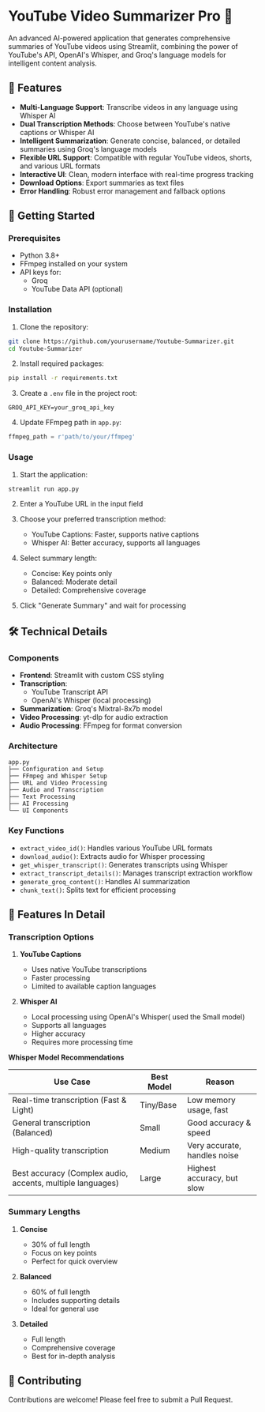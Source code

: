 # YouTube Video Summarizer Pro 🎥

An advanced AI-powered application that generates comprehensive summaries of YouTube videos using Streamlit, combining the power of YouTube's API, OpenAI's Whisper, and Groq's language models for intelligent content analysis.

## 🌟 Features

- **Multi-Language Support**: Transcribe videos in any language using Whisper AI
- **Dual Transcription Methods**: Choose between YouTube's native captions or Whisper AI
- **Intelligent Summarization**: Generate concise, balanced, or detailed summaries using Groq's language models
- **Flexible URL Support**: Compatible with regular YouTube videos, shorts, and various URL formats
- **Interactive UI**: Clean, modern interface with real-time progress tracking
- **Download Options**: Export summaries as text files
- **Error Handling**: Robust error management and fallback options

## 🚀 Getting Started

### Prerequisites

- Python 3.8+
- FFmpeg installed on your system
- API keys for:
  - Groq
  - YouTube Data API (optional)

### Installation

1. Clone the repository:
```bash
git clone https://github.com/yourusername/Youtube-Summarizer.git
cd Youtube-Summarizer
```

2. Install required packages:
```bash
pip install -r requirements.txt
```

3. Create a `.env` file in the project root:
```env
GROQ_API_KEY=your_groq_api_key
```

4. Update FFmpeg path in `app.py`:
```python
ffmpeg_path = r'path/to/your/ffmpeg'
```

### Usage

1. Start the application:
```bash
streamlit run app.py
```

2. Enter a YouTube URL in the input field

3. Choose your preferred transcription method:
   - YouTube Captions: Faster, supports native captions
   - Whisper AI: Better accuracy, supports all languages

4. Select summary length:
   - Concise: Key points only
   - Balanced: Moderate detail
   - Detailed: Comprehensive coverage

5. Click "Generate Summary" and wait for processing

## 🛠 Technical Details

### Components

- **Frontend**: Streamlit with custom CSS styling
- **Transcription**: 
  - YouTube Transcript API
  - OpenAI's Whisper (local processing)
- **Summarization**: Groq's Mixtral-8x7b model
- **Video Processing**: yt-dlp for audio extraction
- **Audio Processing**: FFmpeg for format conversion

### Architecture

```
app.py
├── Configuration and Setup
├── FFmpeg and Whisper Setup
├── URL and Video Processing
├── Audio and Transcription
├── Text Processing
├── AI Processing
└── UI Components
```

### Key Functions

- `extract_video_id()`: Handles various YouTube URL formats
- `download_audio()`: Extracts audio for Whisper processing
- `get_whisper_transcript()`: Generates transcripts using Whisper
- `extract_transcript_details()`: Manages transcript extraction workflow
- `generate_groq_content()`: Handles AI summarization
- `chunk_text()`: Splits text for efficient processing

## 🎯 Features In Detail

### Transcription Options

1. **YouTube Captions**
   - Uses native YouTube transcriptions
   - Faster processing
   - Limited to available caption languages

2. **Whisper AI**
   - Local processing using OpenAI's Whisper( used the Small model)
   - Supports all languages
   - Higher accuracy
   - Requires more processing time

**Whisper Model Recommendations**

| Use Case                                       | Best Model | Reason                                      |
|-----------------------------------------------|-----------|---------------------------------------------|
| Real-time transcription (Fast & Light)       | Tiny/Base | Low memory usage, fast                     |
| General transcription (Balanced)             | Small     | Good accuracy & speed                      |
| High-quality transcription                   | Medium    | Very accurate, handles noise               |
| Best accuracy (Complex audio, accents, multiple languages) | Large | Highest accuracy, but slow                 |


### Summary Lengths

1. **Concise**
   - 30% of full length
   - Focus on key points
   - Perfect for quick overview

2. **Balanced**
   - 60% of full length
   - Includes supporting details
   - Ideal for general use

3. **Detailed**
   - Full length
   - Comprehensive coverage
   - Best for in-depth analysis

## 📝 Contributing

Contributions are welcome! Please feel free to submit a Pull Request.


